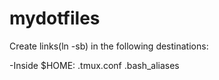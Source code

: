 mydotfiles
==========

Create links(ln -sb) in the following destinations:

-Inside $HOME:
.tmux.conf
.bash_aliases